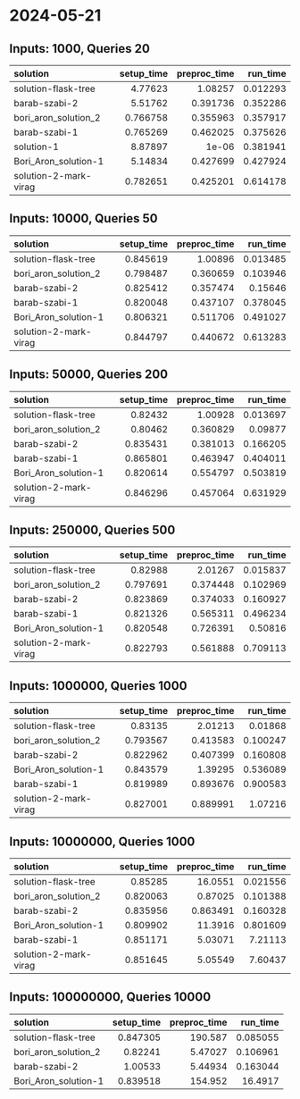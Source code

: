 # 2024-05-21

## Inputs: 1000, Queries 20

| solution              |   setup_time |   preproc_time |   run_time |
|:----------------------|-------------:|---------------:|-----------:|
| solution-flask-tree   |     4.77623  |       1.08257  |   0.012293 |
| barab-szabi-2         |     5.51762  |       0.391736 |   0.352286 |
| bori_aron_solution_2  |     0.766758 |       0.355963 |   0.357917 |
| barab-szabi-1         |     0.765269 |       0.462025 |   0.375626 |
| solution-1            |     8.87897  |       1e-06    |   0.381941 |
| Bori_Aron_solution-1  |     5.14834  |       0.427699 |   0.427924 |
| solution-2-mark-virag |     0.782651 |       0.425201 |   0.614178 |

## Inputs: 10000, Queries 50

| solution              |   setup_time |   preproc_time |   run_time |
|:----------------------|-------------:|---------------:|-----------:|
| solution-flask-tree   |     0.845619 |       1.00896  |   0.013485 |
| bori_aron_solution_2  |     0.798487 |       0.360659 |   0.103946 |
| barab-szabi-2         |     0.825412 |       0.357474 |   0.15646  |
| barab-szabi-1         |     0.820048 |       0.437107 |   0.378045 |
| Bori_Aron_solution-1  |     0.806321 |       0.511706 |   0.491027 |
| solution-2-mark-virag |     0.844797 |       0.440672 |   0.613283 |

## Inputs: 50000, Queries 200

| solution              |   setup_time |   preproc_time |   run_time |
|:----------------------|-------------:|---------------:|-----------:|
| solution-flask-tree   |     0.82432  |       1.00928  |   0.013697 |
| bori_aron_solution_2  |     0.80462  |       0.360829 |   0.09877  |
| barab-szabi-2         |     0.835431 |       0.381013 |   0.166205 |
| barab-szabi-1         |     0.865801 |       0.463947 |   0.404011 |
| Bori_Aron_solution-1  |     0.820614 |       0.554797 |   0.503819 |
| solution-2-mark-virag |     0.846296 |       0.457064 |   0.631929 |

## Inputs: 250000, Queries 500

| solution              |   setup_time |   preproc_time |   run_time |
|:----------------------|-------------:|---------------:|-----------:|
| solution-flask-tree   |     0.82988  |       2.01267  |   0.015837 |
| bori_aron_solution_2  |     0.797691 |       0.374448 |   0.102969 |
| barab-szabi-2         |     0.823869 |       0.374033 |   0.160927 |
| barab-szabi-1         |     0.821326 |       0.565311 |   0.496234 |
| Bori_Aron_solution-1  |     0.820548 |       0.726391 |   0.50816  |
| solution-2-mark-virag |     0.822793 |       0.561888 |   0.709113 |

## Inputs: 1000000, Queries 1000

| solution              |   setup_time |   preproc_time |   run_time |
|:----------------------|-------------:|---------------:|-----------:|
| solution-flask-tree   |     0.83135  |       2.01213  |   0.01868  |
| bori_aron_solution_2  |     0.793567 |       0.413583 |   0.100247 |
| barab-szabi-2         |     0.822962 |       0.407399 |   0.160808 |
| Bori_Aron_solution-1  |     0.843579 |       1.39295  |   0.536089 |
| barab-szabi-1         |     0.819989 |       0.893676 |   0.900583 |
| solution-2-mark-virag |     0.827001 |       0.889991 |   1.07216  |

## Inputs: 10000000, Queries 1000

| solution              |   setup_time |   preproc_time |   run_time |
|:----------------------|-------------:|---------------:|-----------:|
| solution-flask-tree   |     0.85285  |      16.0551   |   0.021556 |
| bori_aron_solution_2  |     0.820063 |       0.87025  |   0.101388 |
| barab-szabi-2         |     0.835956 |       0.863491 |   0.160328 |
| Bori_Aron_solution-1  |     0.809902 |      11.3916   |   0.801609 |
| barab-szabi-1         |     0.851171 |       5.03071  |   7.21113  |
| solution-2-mark-virag |     0.851645 |       5.05549  |   7.60437  |

## Inputs: 100000000, Queries 10000

| solution             |   setup_time |   preproc_time |   run_time |
|:---------------------|-------------:|---------------:|-----------:|
| solution-flask-tree  |     0.847305 |      190.587   |   0.085055 |
| bori_aron_solution_2 |     0.82241  |        5.47027 |   0.106961 |
| barab-szabi-2        |     1.00533  |        5.44934 |   0.163044 |
| Bori_Aron_solution-1 |     0.839518 |      154.952   |  16.4917   |